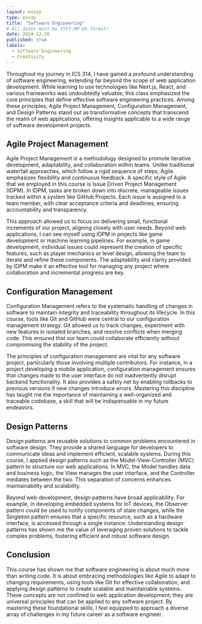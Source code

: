 ```yaml
---
layout: essay
type: essay
title: "Software Engineering"
# All dates must be YYYY-MM-DD format!
date: 2024-12-20
published: true
labels:
  - Software Engineering
  - Creativity
---
```


Throughout my journey in ICS 314, I have gained a profound understanding of software engineering, extending far beyond the scope of web application development. While learning to use technologies like Next.js, React, and various frameworks was undoubtedly valuable, this class emphasized the core principles that define effective software engineering practices. Among these principles, Agile Project Management, Configuration Management, and Design Patterns stand out as transformative concepts that transcend the realm of web applications, offering insights applicable to a wide range of software development projects.

## Agile Project Management
Agile Project Management is a methodology designed to promote iterative development, adaptability, and collaboration within teams. Unlike traditional waterfall approaches, which follow a rigid sequence of steps, Agile emphasizes flexibility and continuous feedback. A specific style of Agile that we employed in this course is Issue Driven Project Management (IDPM). In IDPM, tasks are broken down into discrete, manageable issues tracked within a system like GitHub Projects. Each issue is assigned to a team member, with clear acceptance criteria and deadlines, ensuring accountability and transparency.

This approach allowed us to focus on delivering small, functional increments of our project, aligning closely with user needs. Beyond web applications, I can see myself using IDPM in projects like game development or machine learning pipelines. For example, in game development, individual issues could represent the creation of specific features, such as player mechanics or level design, allowing the team to iterate and refine these components. The adaptability and clarity provided by IDPM make it an effective tool for managing any project where collaboration and incremental progress are key.

## Configuration Management
Configuration Management refers to the systematic handling of changes in software to maintain integrity and traceability throughout its lifecycle. In this course, tools like Git and GitHub were central to our configuration management strategy. Git allowed us to track changes, experiment with new features in isolated branches, and resolve conflicts when merging code. This ensured that our team could collaborate efficiently without compromising the stability of the project.

The principles of configuration management are vital for any software project, particularly those involving multiple contributors. For instance, in a project developing a mobile application, configuration management ensures that changes made to the user interface do not inadvertently disrupt backend functionality. It also provides a safety net by enabling rollbacks to previous versions if new changes introduce errors. Mastering this discipline has taught me the importance of maintaining a well-organized and traceable codebase, a skill that will be indispensable in my future endeavors.

## Design Patterns
Design patterns are reusable solutions to common problems encountered in software design. They provide a shared language for developers to communicate ideas and implement efficient, scalable systems. During this course, I applied design patterns such as the Model-View-Controller (MVC) pattern to structure our web applications. In MVC, the Model handles data and business logic, the View manages the user interface, and the Controller mediates between the two. This separation of concerns enhances maintainability and scalability.

Beyond web development, design patterns have broad applicability. For example, in developing embedded systems for IoT devices, the Observer pattern could be used to notify components of state changes, while the Singleton pattern ensures that a specific resource, such as a hardware interface, is accessed through a single instance. Understanding design patterns has shown me the value of leveraging proven solutions to tackle complex problems, fostering efficient and robust software design.

## Conclusion
This course has shown me that software engineering is about much more than writing code. It is about embracing methodologies like Agile to adapt to changing requirements, using tools like Git for effective collaboration, and applying design patterns to create scalable and maintainable systems. These concepts are not confined to web application development; they are universal principles that can be applied to any software project. By mastering these foundational skills, I feel equipped to approach a diverse array of challenges in my future career as a software engineer.

